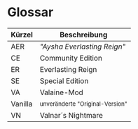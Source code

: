 
# Glossar

| Kürzel | Beschreibung |
| ------ | ------------- |
| AER    | *"Aysha Everlasting Reign"* |
| CE     | Community Edition |
| ER     | Everlasting Reign |
| SE     | Special Edition |
| VA     | Valaine-Mod | -> VL
| Vanilla     | <span style="font-size: small">unveränderte "Original-Version"</span> |
| VN     | Valnar´s Nightmare |